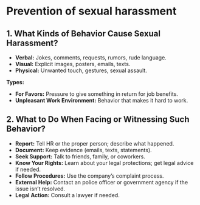 # Prevention of sexual harassment
## 1. What Kinds of Behavior Cause Sexual Harassment?

- **Verbal:** Jokes, comments, requests, rumors, rude language.
- **Visual:** Explicit images, posters, emails, texts.
- **Physical:** Unwanted touch, gestures, sexual assault.

**Types:**
- **For Favors:** Pressure to give something in return for job benefits.
- **Unpleasant Work Environment:** Behavior that makes it hard to work.

## 2. What to Do When Facing or Witnessing Such Behavior?

- **Report:** Tell HR or the proper person; describe what happened.
- **Document:** Keep evidence (emails, texts, statements).
- **Seek Support:** Talk to friends, family, or coworkers.
- **Know Your Rights:** Learn about your legal protections; get legal advice if needed.
- **Follow Procedures:** Use the company’s complaint process.
- **External Help:** Contact an police officer or government agency if the issue isn’t resolved.
- **Legal Action:** Consult a lawyer if needed.
